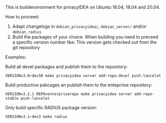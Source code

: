This is buildenvironment for privacyIDEA on Ubuntu 16.04, 18.04 and 20.04.

How to proceed:

1. Adapt changelogs in ``debian_privacyidea/``, ``debian_server/`` and/or ``debian_radius``
2. Build the packages of your choice.
   When building you need to preceed a specific version number like:
   This version gets checked out from the git repository

Examples:

Build all devel packages and publish them to the repository:

    VERSION=3.0~dev10 make privacyidea server add-repo-devel push-lancelot

Build productive pakcages an publish them to the enteprrise repository:

    VERSION=3.2.1 REPO=enterpriserepo make privacyidea server add-repo-stable push-lancelot


Only build specific RADIUS package version:

    VERSION=3.1~dev3 make radius
